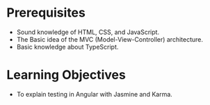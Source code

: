 # Prerequisites

- Sound knowledge of HTML, CSS, and JavaScript.
- The Basic idea of the MVC (Model-View-Controller) architecture.
- Basic knowledge about TypeScript.


# Learning Objectives

- To explain testing in Angular with Jasmine and Karma.